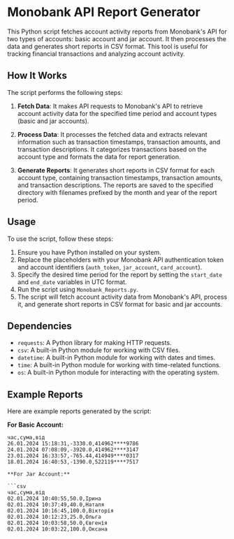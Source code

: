 # Monobank API Report Generator

This Python script fetches account activity reports from Monobank's API for two types of accounts: basic account and jar account. It then processes the data and generates short reports in CSV format. This tool is useful for tracking financial transactions and analyzing account activity.

## How It Works

The script performs the following steps:

1. **Fetch Data**: It makes API requests to Monobank's API to retrieve account activity data for the specified time period and account types (basic and jar accounts).

2. **Process Data**: It processes the fetched data and extracts relevant information such as transaction timestamps, transaction amounts, and transaction descriptions. It categorizes transactions based on the account type and formats the data for report generation.

3. **Generate Reports**: It generates short reports in CSV format for each account type, containing transaction timestamps, transaction amounts, and transaction descriptions. The reports are saved to the specified directory with filenames prefixed by the month and year of the report period.

## Usage

To use the script, follow these steps:

1. Ensure you have Python installed on your system.
2. Replace the placeholders with your Monobank API authentication token and account identifiers (`auth_token`, `jar_account`, `card_account`).
3. Specify the desired time period for the report by setting the `start_date` and `end_date` variables in UTC format.
4. Run the script using `Monobank_Reports.py`.
5. The script will fetch account activity data from Monobank's API, process it, and generate short reports in CSV format for basic and jar accounts.

## Dependencies

- `requests`: A Python library for making HTTP requests.
- `csv`: A built-in Python module for working with CSV files.
- `datetime`: A built-in Python module for working with dates and times.
- `time`: A built-in Python module for working with time-related functions.
- `os`: A built-in Python module for interacting with the operating system.

## Example Reports

Here are example reports generated by the script:

**For Basic Account:**

```csv
час,сума,від
26.01.2024 15:18:31,-3330.0,414962****9786
24.01.2024 07:08:09,-3920.0,414962****3147
23.01.2024 16:33:57,-765.44,414949****0317
18.01.2024 16:40:53,-1390.0,522119****7517

**For Jar Account:**

```csv
час,сума,від
02.01.2024 10:40:55,50.0,Ірина
02.01.2024 10:37:49,40.0,Наталя
02.01.2024 10:16:45,100.0,Вікторія
02.01.2024 10:12:23,25.0,Ольга
02.01.2024 10:03:58,50.0,Євгенія
02.01.2024 10:03:22,100.0,Оксана
